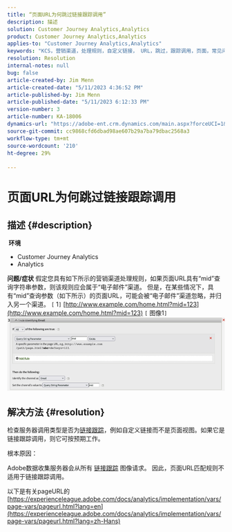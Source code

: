 ```yaml
---
title: “页面URL为何跳过链接跟踪调用”
description: 描述
solution: Customer Journey Analytics,Analytics
product: Customer Journey Analytics,Analytics
applies-to: "Customer Journey Analytics,Analytics"
keywords: "KCS，营销渠道，处理规则，自定义链接， URL，跳过，跟踪调用，页面，常见问题解答"
resolution: Resolution
internal-notes: null
bug: false
article-created-by: Jim Menn
article-created-date: "5/11/2023 4:36:52 PM"
article-published-by: Jim Menn
article-published-date: "5/11/2023 6:12:33 PM"
version-number: 3
article-number: KA-18006
dynamics-url: "https://adobe-ent.crm.dynamics.com/main.aspx?forceUCI=1&pagetype=entityrecord&etn=knowledgearticle&id=fa97f106-1af0-ed11-8849-6045bd006295"
source-git-commit: cc9868cfd6dbad98ae607b29a7ba79dbac2568a3
workflow-type: tm+mt
source-wordcount: '210'
ht-degree: 29%

---
```


# 页面URL为何跳过链接跟踪调用

## 描述 {#description}

<b> 环境</b>
- Customer Journey Analytics
- Analytics



<b>问题/症状</b>
假定您具有如下所示的营销渠道处理规则，如果页面URL具有“mid”查询字符串参数，则该规则应会属于“电子邮件”渠道。
但是，在某些情况下，具有“mid”查询参数（如下所示）的页面URL，可能会被“电子邮件”渠道忽略，并归入另一个渠道。
`[` 1`]`  [http://www.example.com/home.html?mid=123](http://www.example.com/home.html?mid=123)
`[` 图像1`]`
![](assets/___fb97f106-1af0-ed11-8849-6045bd006295___.png)


## 解决方法 {#resolution}




检查服务器调用类型是否为[链接跟踪](https://experienceleague.adobe.com/docs/analytics/implementation/vars/functions/tl-method.html?lang=zh-Hans)，例如自定义链接而不是页面视图。如果它是链接跟踪调用，则它可按预期工作。





根本原因：

Adobe数据收集服务器会从所有 [链接跟踪](https://experienceleague.adobe.com/docs/analytics/implementation/vars/functions/tl-method.html?lang=zh-Hans) 图像请求。 因此，页面URL匹配规则不适用于链接跟踪调用。

以下是有关pageURL的 [https://experienceleague.adobe.com/docs/analytics/implementation/vars/page-vars/pageurl.html?lang=en](https://experienceleague.adobe.com/docs/analytics/implementation/vars/page-vars/pageurl.html?lang=zh-Hans)
